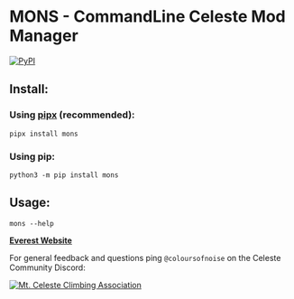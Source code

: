 # MONS - CommandLine Celeste Mod Manager

[![PyPI](https://img.shields.io/pypi/v/mons.svg)](https://pypi.python.org/pypi/mons)

<!-- sphinx start -->
## Install:
### Using [pipx](https://pypa.github.io/pipx/) (recommended):
```console
pipx install mons
```

### Using pip:
```console
python3 -m pip install mons
```

## Usage:
```console
mons --help
```
<!-- sphinx end -->

**[Everest Website](https://everestapi.github.io/)**

For general feedback and questions ping `@coloursofnoise` on the Celeste Community Discord:

<a href="https://discord.gg/celeste"><img alt="Mt. Celeste Climbing Association" src="https://discordapp.com/api/guilds/403698615446536203/embed.png?style=banner2" /></a>
